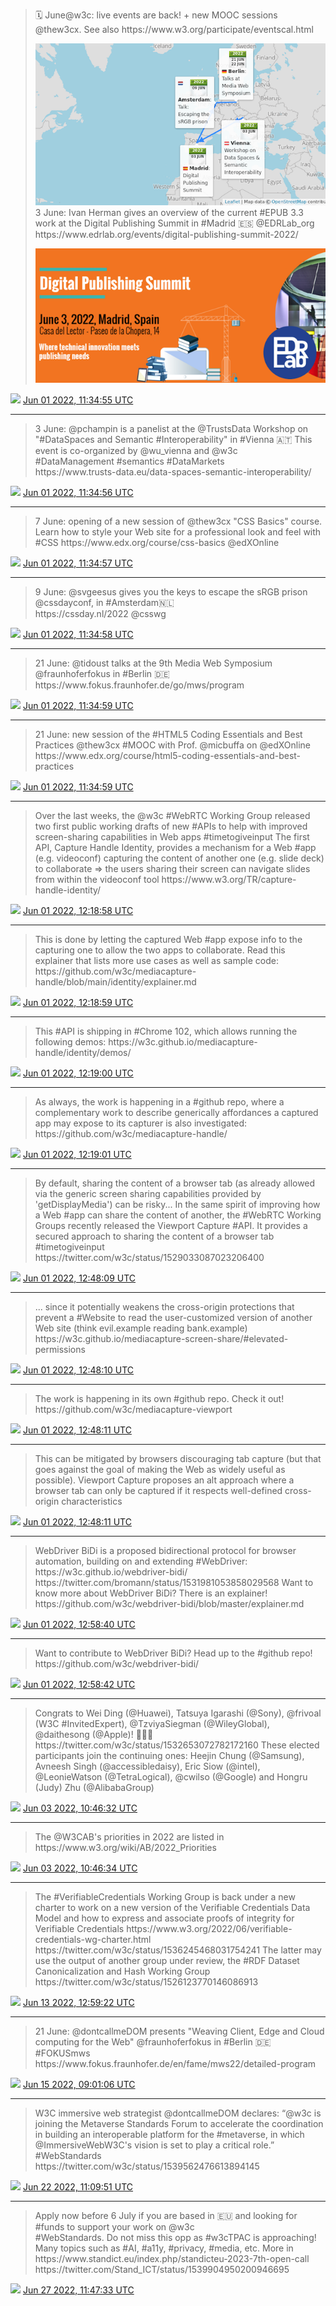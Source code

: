 > 🗓️ June@w3c: live events are back\! \+ new MOOC sessions @thew3cx\. See also https://www\.w3\.org/participate/eventscal\.html 
> 
> ![](../media/1531962491978272770-FUKa6LfWAAUH3zy.png)
> 3 June: Ivan Herman gives an overview of the current \#EPUB 3\.3 work at the Digital Publishing Summit in \#Madrid 🇪🇸 @EDRLab\_org   
> https://www\.edrlab\.org/events/digital\-publishing\-summit\-2022/ 
> 
> ![](../media/1531962495878979585-FUKfOqOXEAAe4uX.png)

<img src="../media/tweet.ico" width="12" /> [Jun 01 2022, 11:34:55 UTC](https://twitter.com/w3cdevs/status/1531962491978272770)

----

> 3 June: @pchampin is a panelist at the @TrustsData Workshop on "\#DataSpaces and Semantic \#Interoperability" in \#Vienna 🇦🇹 This event is co\-organized by @wu\_vienna and @w3c   
> \#DataManagement \#semantics \#DataMarkets  
> https://www\.trusts\-data\.eu/data\-spaces\-semantic\-interoperability/

<img src="../media/tweet.ico" width="12" /> [Jun 01 2022, 11:34:56 UTC](https://twitter.com/w3cdevs/status/1531962498622046208)

----

> 7 June: opening of a new session of @thew3cx "CSS Basics" course\. Learn how to style your Web site for a professional look and feel with \#CSS https://www\.edx\.org/course/css\-basics @edXOnline

<img src="../media/tweet.ico" width="12" /> [Jun 01 2022, 11:34:57 UTC](https://twitter.com/w3cdevs/status/1531962501268754432)

----

> 9 June: @svgeesus gives you the keys to escape the sRGB prison @cssdayconf, in \#Amsterdam🇳🇱  
> https://cssday\.nl/2022 @csswg

<img src="../media/tweet.ico" width="12" /> [Jun 01 2022, 11:34:58 UTC](https://twitter.com/w3cdevs/status/1531962504024399872)

----

> 21 June: @tidoust talks at the 9th Media Web Symposium @fraunhoferfokus in \#Berlin 🇩🇪  
> https://www\.fokus\.fraunhofer\.de/go/mws/program

<img src="../media/tweet.ico" width="12" /> [Jun 01 2022, 11:34:59 UTC](https://twitter.com/w3cdevs/status/1531962510684917760)

----

> 21 June: new session of the \#HTML5 Coding Essentials and Best Practices @thew3cx \#MOOC with Prof\. @micbuffa on @edXOnline https://www\.edx\.org/course/html5\-coding\-essentials\-and\-best\-practices

<img src="../media/tweet.ico" width="12" /> [Jun 01 2022, 11:34:59 UTC](https://twitter.com/w3cdevs/status/1531962508038311937)

----

> Over the last weeks, the @w3c \#WebRTC Working Group released two first public working drafts of new \#APIs to help with improved screen\-sharing capabilities in Web apps \#timetogiveinput
> The first API, Capture Handle Identity, provides a mechanism for a Web \#app \(e\.g\. videoconf\) capturing the content of another one \(e\.g\. slide deck\) to collaborate \=&gt; the users sharing their screen can navigate slides from within the videoconf tool https://www\.w3\.org/TR/capture\-handle\-identity/

<img src="../media/tweet.ico" width="12" /> [Jun 01 2022, 12:18:58 UTC](https://twitter.com/w3cdevs/status/1531973578392055816)

----

> This is done by letting the captured Web \#app expose info to the capturing one to allow the two apps to collaborate\. Read this explainer that lists more use cases as well as sample code: https://github\.com/w3c/mediacapture\-handle/blob/main/identity/explainer\.md

<img src="../media/tweet.ico" width="12" /> [Jun 01 2022, 12:18:59 UTC](https://twitter.com/w3cdevs/status/1531973583945322497)

----

> This \#API is shipping in \#Chrome 102, which allows running the following demos: https://w3c\.github\.io/mediacapture\-handle/identity/demos/

<img src="../media/tweet.ico" width="12" /> [Jun 01 2022, 12:19:00 UTC](https://twitter.com/w3cdevs/status/1531973586759589889)

----

> As always, the work is happening in a \#github repo, where a complementary work to describe generically affordances a captured app may expose to its capturer is also investigated:  
> https://github\.com/w3c/mediacapture\-handle/

<img src="../media/tweet.ico" width="12" /> [Jun 01 2022, 12:19:01 UTC](https://twitter.com/w3cdevs/status/1531973589238431744)

----

> By default, sharing the content of a browser tab \(as already allowed via the generic screen sharing capabilities provided by 'getDisplayMedia'\) can be risky\.\.\.
> In the same spirit of improving how a Web \#app can share the content of another, the \#WebRTC Working Groups recently released the Viewport Capture \#API\. It provides a secured approach to sharing the content of a browser tab \#timetogiveinput https://twitter\.com/w3c/status/1529033087023206400

<img src="../media/tweet.ico" width="12" /> [Jun 01 2022, 12:48:09 UTC](https://twitter.com/w3cdevs/status/1531980924920942595)

----

> \.\.\. since it potentially weakens the cross\-origin protections that prevent a \#Website to read the user\-customized version of another Web site \(think evil\.example reading bank\.example\) https://w3c\.github\.io/mediacapture\-screen\-share/\#elevated\-permissions

<img src="../media/tweet.ico" width="12" /> [Jun 01 2022, 12:48:10 UTC](https://twitter.com/w3cdevs/status/1531980927458582529)

----

> The work is happening in its own \#github repo\. Check it out\! https://github\.com/w3c/mediacapture\-viewport

<img src="../media/tweet.ico" width="12" /> [Jun 01 2022, 12:48:11 UTC](https://twitter.com/w3cdevs/status/1531980932395241474)

----

> This can be mitigated by browsers discouraging tab capture \(but that goes against the goal of making the Web as widely useful as possible\)\. Viewport Capture proposes an alt approach where a browser tab can only be captured if it respects well\-defined cross\-origin characteristics

<img src="../media/tweet.ico" width="12" /> [Jun 01 2022, 12:48:11 UTC](https://twitter.com/w3cdevs/status/1531980930063245314)

----

> WebDriver BiDi is a proposed bidirectional protocol for browser automation, building on and extending \#WebDriver: https://w3c\.github\.io/webdriver\-bidi/ https://twitter\.com/bromann/status/1531981053858029568
> Want to know more about WebDriver BiDi? There is an explainer\! https://github\.com/w3c/webdriver\-bidi/blob/master/explainer\.md

<img src="../media/tweet.ico" width="12" /> [Jun 01 2022, 12:58:40 UTC](https://twitter.com/w3cdevs/status/1531983570637578243)

----

> Want to contribute to WebDriver BiDi? Head up to the \#github repo\! https://github\.com/w3c/webdriver\-bidi/

<img src="../media/tweet.ico" width="12" /> [Jun 01 2022, 12:58:42 UTC](https://twitter.com/w3cdevs/status/1531983576161460229)

----

> Congrats to Wei Ding \(@Huawei\), Tatsuya Igarashi \(@Sony\), @frivoal \(W3C \#InvitedExpert\), @TzviyaSiegman \(@WileyGlobal\), @daithesong \(@Apple\)\! 👏👏👏 https://twitter\.com/w3c/status/1532653072782172160
> These elected participants join the continuing ones: Heejin Chung \(@Samsung\), Avneesh Singh \(@accessibledaisy\), Eric Siow \(@intel\), @LeonieWatson \(@TetraLogical\), @cwilso \(@Google\) and Hongru \(Judy\) Zhu \(@AlibabaGroup\)

<img src="../media/tweet.ico" width="12" /> [Jun 03 2022, 10:46:32 UTC](https://twitter.com/w3cdevs/status/1532675094551617536)

----

> The @W3CAB's priorities in 2022 are listed in https://www\.w3\.org/wiki/AB/2022\_Priorities

<img src="../media/tweet.ico" width="12" /> [Jun 03 2022, 10:46:34 UTC](https://twitter.com/w3cdevs/status/1532675099832291328)

----

> The \#VerifiableCredentials Working Group is back under a new charter to work on a new version of the Verifiable Credentials Data Model and how to express and associate proofs of integrity for Verifiable Credentials https://www\.w3\.org/2022/06/verifiable\-credentials\-wg\-charter\.html https://twitter\.com/w3c/status/1536245468031754241
> The latter may use the output of another group under review, the \#RDF Dataset Canonicalization and Hash Working Group https://twitter\.com/w3c/status/1526123770146086913

<img src="../media/tweet.ico" width="12" /> [Jun 13 2022, 12:59:22 UTC](https://twitter.com/w3cdevs/status/1536332401642717185)

----

> 21 June: @dontcallmeDOM presents "Weaving Client, Edge and Cloud computing for the Web" @fraunhoferfokus in \#Berlin 🇩🇪 \#FOKUSmws https://www\.fokus\.fraunhofer\.de/en/fame/mws22/detailed\-program

<img src="../media/tweet.ico" width="12" /> [Jun 15 2022, 09:01:06 UTC](https://twitter.com/w3cdevs/status/1536997213997568005)

----

> W3C immersive web strategist @dontcallmeDOM declares: “@w3c is joining the Metaverse Standards Forum to accelerate the coordination in building an interoperable platform for the \#metaverse, in which @ImmersiveWebW3C's vision is set to play a critical role\.” \#WebStandards https://twitter\.com/w3c/status/1539562476613894145

<img src="../media/tweet.ico" width="12" /> [Jun 22 2022, 11:09:51 UTC](https://twitter.com/w3cdevs/status/1539566330331947016)

----

> Apply now before 6 July if you are based in 🇪🇺 and looking for \#funds to support your work on @w3c  
>  \#WebStandards\. Do not miss this opp as \#w3cTPAC is approaching\! Many topics such as \#AI, \#a11y, \#privacy, \#media, etc\. More in https://www\.standict\.eu/index\.php/standicteu\-2023\-7th\-open\-call https://twitter\.com/Stand\_ICT/status/1539904950200946695

<img src="../media/tweet.ico" width="12" /> [Jun 27 2022, 11:47:33 UTC](https://twitter.com/w3cdevs/status/1541387756181528584)